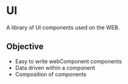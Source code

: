 # UI

A library of UI components used on the WEB.

## Objective

- Easy to write webComponent components
- Data driven within a component
- Composition of components
